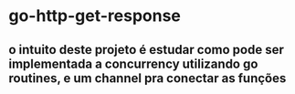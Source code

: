 # go-http-get-response

## o intuito deste projeto é estudar como pode ser implementada a concurrency utilizando go routines, e um channel pra conectar as funções